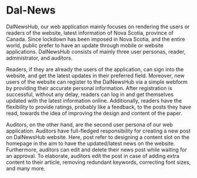 # Dal-News

DalNewsHub, our web application mainly focuses on rendering the users or readers of the website, latest information of Nova Scotia, province of Canada. Since lockdown has been imposed in Nova Scotia, and the entire world, public prefer to have an update through mobile or website applications. DalNewsHub consists of mainly three user personas, reader, administrator, and auditors.  

Readers, if they are already the users of the application, can sign into the website, and get the latest updates in their preferred field. Moreover, new users of the website can register to the DalNewsHub via a simple webform by providing their accurate personal information. After registration is successful, without any delay, readers can log in and get themselves updated with the latest information online. Additionally, readers have the flexibility to provide ratings, probably like a feedback, to the posts they have read, towards the idea of improving the design and content of the paper.  

 

Auditors, on the other hand, are the second user persona of our web application. Auditors have full-fledged responsibility for creating a new post on DalNewsHub website. Here, post refer to designing a content slot on the homepage in the aim to have the updated/latest news on the website. Furthermore, auditors can edit and delete their news post while waiting for an approval. To elaborate, auditors edit the post in case of adding extra content to their article, removing redundant keywords, correcting font sizes, and many more.   
